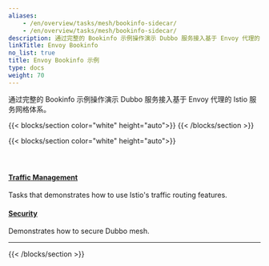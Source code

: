 ```yaml
---
aliases:
    - /en/overview/tasks/mesh/bookinfo-sidecar/
    - /en/overview/tasks/mesh/bookinfo-sidecar/
description: 通过完整的 Bookinfo 示例操作演示 Dubbo 服务接入基于 Envoy 代理的 Istio 服务网格体系。
linkTitle: Envoy Bookinfo
no_list: true
title: Envoy Bookinfo 示例
type: docs
weight: 70
---
```




通过完整的 Bookinfo 示例操作演示 Dubbo 服务接入基于 Envoy 代理的 Istio 服务网格体系。

{{< blocks/section color="white" height="auto">}}
{{< /blocks/section >}}

{{< blocks/section color="white" height="auto">}}
<div class="td-content list-page">
    <div class="lead"></div><header class="article-meta">
    </header><div class="row">
    <div class="col-sm col-md-6 mb-4">
        <div class="h-100 card shadow" href="#">
            <div class="card-body">
                <h4 class="card-title">
                    <a href='{{< relref "./traffic/" >}}'>Traffic Management</a>
                </h4>
                <p>Tasks that demonstrates how to use Istio's traffic routing features.</p>
            </div>
        </div>
    </div>
    <div class="col-sm col-md-6 mb-4">
        <div class="h-100 card shadow">
            <div class="card-body">
                <h4 class="card-title">
                    <a href='{{< relref "./security/" >}}'>Security</a>
                </h4>
                <p>Demonstrates how to secure Dubbo mesh.</p>
            </div>
        </div>
    </div>
</div>
<hr>
</div>

{{< /blocks/section >}}
